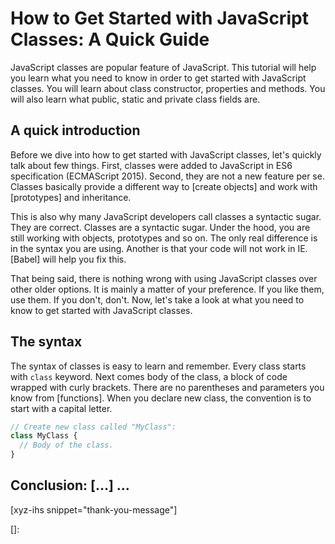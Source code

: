 # How to Get Started with JavaScript Classes: A Quick Guide

JavaScript classes are popular feature of JavaScript. This tutorial  will help you learn what you need to know in order to get started with JavaScript classes. You will learn about class constructor, properties and methods. You will also learn what public, static and private class fields are.<!--more-->
<!--
Table of Contents:
-->

## A quick introduction

Before we dive into how to get started with JavaScript classes, let's quickly talk about few things. First, classes were added to JavaScript in ES6 specification (ECMAScript 2015). Second, they are not a new feature per se. Classes basically provide a different way to [create objects] and work with [prototypes] and inheritance.

This is also why many JavaScript developers call classes a syntactic sugar. They are correct. Classes are a syntactic sugar. Under the hood, you are still working with objects, prototypes and so on. The only real difference is in the syntax you are using. Another is that your code will not work in IE. [Babel] will help you fix this.

That being said, there is nothing wrong with using JavaScript classes over other older options. It is mainly a matter of your preference. If you like them, use them. If you don't, don't. Now, let's take a look at what you need to know to get started with JavaScript classes.

## The syntax

The syntax of classes is easy to learn and remember. Every class starts with `class` keyword. Next comes body of the class, a block of code wrapped with curly brackets. There are no parentheses and parameters you know from [functions]. When you declare new class, the convention is to start with a capital letter.

```JavaScript
// Create new class called "MyClass":
class MyClass {
  // Body of the class.
}
```

## Conclusion: [...] ...

[xyz-ihs snippet="thank-you-message"]

<!-- ### Links -->
[]:

<!--
### Meta:
-
-->

<!--
### Keywords:
- getting started with JavaScript Classes
- JavaScript Classes
-->

<!--
### Resources:
-
-->
